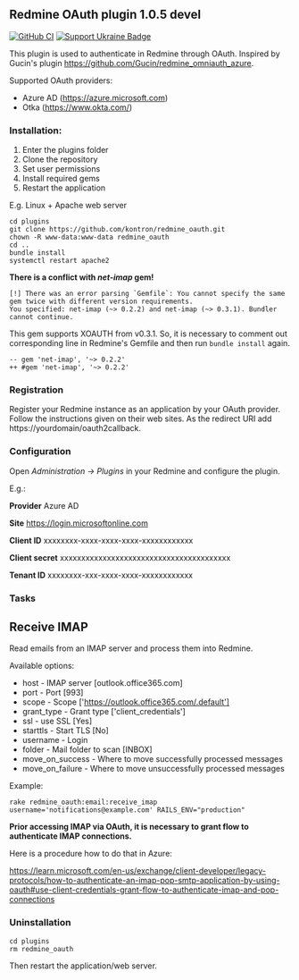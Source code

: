 ## Redmine OAuth plugin 1.0.5 devel

[![GitHub CI](https://github.com/kontron/redmine_oauth/actions/workflows/rubyonrails.yml/badge.svg?branch=devel)](https://github.com/kontron/redmine_oauth/actions/workflows/rubyonrails.yml)
[![Support Ukraine Badge](https://bit.ly/support-ukraine-now)](https://github.com/support-ukraine/support-ukraine)

This plugin is used to authenticate in Redmine through OAuth.
Inspired by Gucin's plugin https://github.com/Gucin/redmine_omniauth_azure.

Supported OAuth providers:
* Azure AD (https://azure.microsoft.com)
* Otka (https://www.okta.com/)

### Installation:

1. Enter the plugins folder 
2. Clone the repository
3. Set user permissions
4. Install required gems
5. Restart the application

E.g. Linux + Apache web server

```shell 
cd plugins
git clone https://github.com/kontron/redmine_oauth.git
chown -R www-data:www-data redmine_oauth
cd ..
bundle install
systemctl restart apache2
```

**There is a conflict with *net-imap* gem!**

```
[!] There was an error parsing `Gemfile`: You cannot specify the same gem twice with different version requirements.
You specified: net-imap (~> 0.2.2) and net-imap (~> 0.3.1). Bundler cannot continue.
```

This gem supports XOAUTH from v0.3.1. So, it is necessary to comment out
corresponding line in Redmine's Gemfile and then run `bundle install` again.

```
-- gem 'net-imap', '~> 0.2.2'
++ #gem 'net-imap', '~> 0.2.2'
```

### Registration

Register your Redmine instance as an application by your OAuth provider. Follow the instructions given on their web 
sites. As the redirect URI add https://yourdomain/oauth2callback.

### Configuration

Open _Administration -> Plugins_ in your Redmine and configure the plugin.

 E.g.:

**Provider**  Azure AD

**Site**  https://login.microsoftonline.com

**Client ID** xxxxxxxx-xxxx-xxxx-xxxx-xxxxxxxxxxxx

**Client secret** xxxxxxxxxxxxxxxxxxxxxxxxxxxxxxxxxxxxxxxx

**Tenant ID** xxxxxxxx-xxx-xxxx-xxxx-xxxxxxxxxxxx

### Tasks

## Receive IMAP
Read emails from an IMAP server and process them into Redmine.

Available options:
* host - IMAP server [outlook.office365.com]
* port - Port [993]
* scope - Scope ['https://outlook.office365.com/.default']
* grant_type - Grant type ['client_credentials']
* ssl - use SSL [Yes]
* starttls - Start TLS [No]
* username - Login     
* folder - Mail folder to scan [INBOX]
* move_on_success - Where to move successfully processed messages
* move_on_failure - Where to move unsuccessfully processed messages

Example:

```rake redmine_oauth:email:receive_imap username='notifications@example.com' RAILS_ENV="production"```

**Prior accessing IMAP via OAuth, it is necessary to grant flow to authenticate IMAP connections.**

Here is a procedure how to do that in Azure:

https://learn.microsoft.com/en-us/exchange/client-developer/legacy-protocols/how-to-authenticate-an-imap-pop-smtp-application-by-using-oauth#use-client-credentials-grant-flow-to-authenticate-imap-and-pop-connections

### Uninstallation

```
cd plugins
rm redmine_oauth
```
Then restart the application/web server.